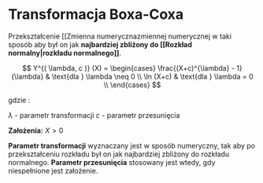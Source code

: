 # Transformacja Boxa-Coxa

Przekształcenie [[Zmienna numerycznazmiennej numerycznej w taki sposób aby był on jak **najbardziej zbliżony do [[Rozkład normalny|rozkładu normalnego]]**.

$$
Y^{( \lambda, c )} (X) = 
    \begin{cases}
      \frac{(X+c)^{\lambda} - 1}{\lambda} & \text{dla } \lambda \neq 0 \\
      \ln (X+c) & \text{dla } \lambda = 0 \\
    \end{cases} 
$$ 

gdzie :

$\lambda$ - parametr transformacji
$c$ - parametr przesunięcia

**Założenia:** $X>0$

**Parametr transformacji** wyznaczany jest w sposób numeryczny, tak aby po przekształceniu rozkładu był on jak najbardziej zbliżony do rozkładu normalnego.
**Parametr przesunięcia** stosowany jest wtedy, gdy niespełnione jest założenie.